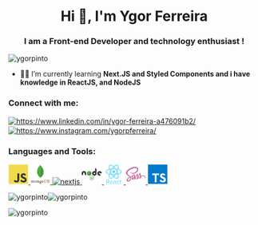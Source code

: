 <h1 align="center">Hi 👋, I'm Ygor Ferreira</h1>
<h3 align="center">I am a Front-end Developer and technology enthusiast !</h3>

<p align="left"> <img src="https://komarev.com/ghpvc/?username=ygorpinto&label=Profile%20views&color=0e75b6&style=flat" alt="ygorpinto" /> </p>

- 👨‍💻 I’m currently learning **Next.JS and Styled Components and i have knowledge in ReactJS, and NodeJS**

<h3 align="left">Connect with me:</h3>
<p align="left">
<a href="https://linkedin.com/in/https://www.linkedin.com/in/ygor-ferreira-a476091b2/" target="blank"><img align="center" src="https://cdn.jsdelivr.net/npm/simple-icons@3.0.1/icons/linkedin.svg" alt="https://www.linkedin.com/in/ygor-ferreira-a476091b2/" height="30" width="40" /></a>
<a href="https://instagram.com/https://www.instagram.com/ygorpferreira/" target="blank"><img align="center" src="https://cdn.jsdelivr.net/npm/simple-icons@3.0.1/icons/instagram.svg" alt="https://www.instagram.com/ygorpferreira/" height="30" width="40" /></a>
</p>

<h3 align="left">Languages and Tools:</h3>
<p align="left"> <a href="https://developer.mozilla.org/en-US/docs/Web/JavaScript" target="_blank"> <img src="https://raw.githubusercontent.com/devicons/devicon/master/icons/javascript/javascript-original.svg" alt="javascript" width="40" height="40"/> </a> <a href="https://www.mongodb.com/" target="_blank"> <img src="https://raw.githubusercontent.com/devicons/devicon/master/icons/mongodb/mongodb-original-wordmark.svg" alt="mongodb" width="40" height="40"/> </a> <a href="https://nextjs.org/" target="_blank"> <img src="https://cdn.worldvectorlogo.com/logos/nextjs-3.svg" alt="nextjs" width="40" height="40"/> </a> <a href="https://nodejs.org" target="_blank"> <img src="https://raw.githubusercontent.com/devicons/devicon/master/icons/nodejs/nodejs-original-wordmark.svg" alt="nodejs" width="40" height="40"/> </a> <a href="https://reactjs.org/" target="_blank"> <img src="https://raw.githubusercontent.com/devicons/devicon/master/icons/react/react-original-wordmark.svg" alt="react" width="40" height="40"/> </a> <a href="https://sass-lang.com" target="_blank"> <img src="https://raw.githubusercontent.com/devicons/devicon/master/icons/sass/sass-original.svg" alt="sass" width="40" height="40"/> </a> <a href="https://www.typescriptlang.org/" target="_blank"> <img src="https://raw.githubusercontent.com/devicons/devicon/master/icons/typescript/typescript-original.svg" alt="typescript" width="40" height="40"/> </a> </p>
<p><img align="left" src="https://github-readme-stats.vercel.app/api/top-langs?username=ygorpinto&show_icons=true&locale=en&layout=compact&theme=dracula" alt="ygorpinto" /></p>
<p>&nbsp;<img align="left" src="https://github-readme-stats.vercel.app/api?username=ygorpinto&show_icons=true&locale=en&theme=dracula" alt="ygorpinto" /></p>
<p><img align="left" src="https://github-readme-streak-stats.herokuapp.com/?user=ygorpinto&theme=dark" alt="ygorpinto" /></p>

